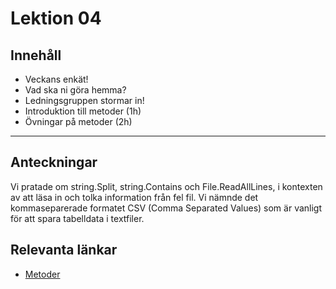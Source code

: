 # Lektion 04

## Innehåll

* Veckans enkät!
* Vad ska ni göra hemma?
* Ledningsgruppen stormar in!
* Introduktion till metoder (1h)
* Övningar på metoder (2h)

---

## Anteckningar

Vi pratade om string.Split, string.Contains och File.ReadAllLines, i kontexten av att läsa in och tolka information från fel fil.
Vi nämnde det kommaseparerade formatet CSV (Comma Separated Values) som är vanligt för att spara tabelldata i textfiler.

## Relevanta länkar

* [Metoder](../../../../material/cs/basics/methods.md)